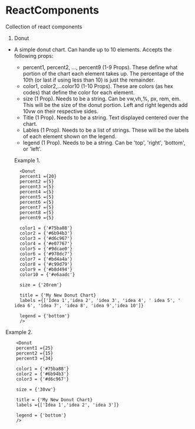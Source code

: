 # ReactComponents
Collection of react components

1. Donut
- A simple donut chart. Can handle up to 10 elements. Accepts the following props:  

  - percent1, percent2, ..., percent9 (1-9 Props). These define what portion of the chart each element takes up. The percentage of the 10th (or last if using less than 10) is just the remainder.
  - color1, color2,...color10 (1-10 Props). These are colors (as hex codes) that define the color for each element.
  - size (1 Prop). Needs to be a string. Can be vw,vh,%, px, rem, em. This will be the size of the donut portion. Left and right legends add 10vw on their respective sides. 
  - Title (1 Prop). Needs to be a string. Text displayed centered over the chart.
  - Lables (1 Prop). Needs to be a list of strings. These will be the labels of each element shown on the legend.
  - legend (1 Prop). Needs to be a string. Can be 'top', 'right', 'bottom', or 'left'.
  
  
  Example 1.
  
        <Donut
        percent1 ={20}
        percent2 ={5}
        percent3 ={5}
        percent4 ={5}
        percent5 ={5}
        percent6 ={5}
        percent7 ={5}
        percent8 ={5}
        percent9 ={5}
        
        color1 = {'#75ba88'}
        color2 = {'#6b94b3'}
        color3 = {'#d6c967'}
        color4 = {'#e07767'}
        color5 = {'#9dcae0'}
        color6 = {'#978dc7'}
        color7 = {'#bd4a4a'}
        color8 = {'#c99d79'}
        color9 = {'#b8d494'}
        color10 = {'#e6aadc'}

        size = {'20rem'}

        title = {'My New Donut Chart}
        labels ={['Idea 1','idea 2', 'idea 3', 'idea 4', ' idea 5', ' idea 6', 'idea 7', 'idea 8', 'idea 9','idea 10']}

        legend = {'bottom'}
        />
        
 Example 2.
        
        <Donut
        percent1 ={25}
        percent2 ={15}
        percent3 ={34}

        color1 = {'#75ba88'}
        color2 = {'#6b94b3'}
        color3 = {'#d6c967'}

        size = {'30vw'}

        title = {'My New Donut Chart}
        labels ={['Idea 1','idea 2', 'idea 3']}
        
        legend = {'bottom'}
        />
